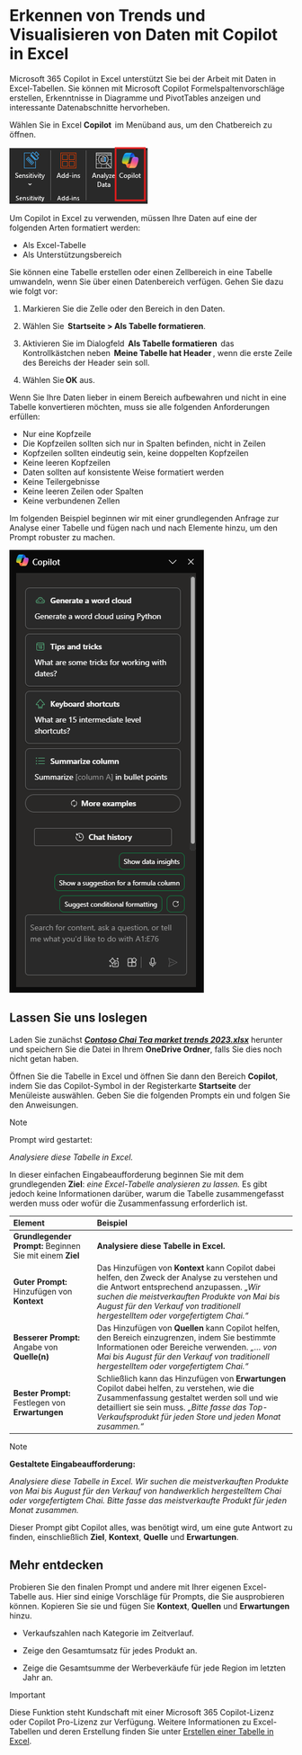 # Erkennen von Trends und Visualisieren von Daten mit Copilot in Excel

Microsoft 365 Copilot in Excel unterstützt Sie bei der Arbeit mit Daten in Excel-Tabellen. Sie können mit Microsoft Copilot Formelspaltenvorschläge erstellen, Erkenntnisse in Diagramme und PivotTables anzeigen und interessante Datenabschnitte hervorheben.

Wählen Sie in Excel **Copilot**  im Menüband aus, um den Chatbereich zu öffnen.

![Screenshot des Copilot-Symbols im Excel-Menüband.](../media/summarize_copilot-ribbon-excel.png)

Um Copilot in Excel zu verwenden, müssen Ihre Daten auf eine der folgenden Arten formatiert werden:

- Als Excel-Tabelle
- Als Unterstützungsbereich

Sie können eine Tabelle erstellen oder einen Zellbereich in eine Tabelle umwandeln, wenn Sie über einen Datenbereich verfügen. Gehen Sie dazu wie folgt vor:

1. Markieren Sie die Zelle oder den Bereich in den Daten.

1. Wählen Sie  **Startseite > Als Tabelle formatieren**.

1. Aktivieren Sie im Dialogfeld  **Als Tabelle formatieren**  das Kontrollkästchen neben  **Meine Tabelle hat Header** , wenn die erste Zeile des Bereichs der Header sein soll.

1. Wählen Sie **OK** aus.

Wenn Sie Ihre Daten lieber in einem Bereich aufbewahren und nicht in eine Tabelle konvertieren möchten, muss sie alle folgenden Anforderungen erfüllen:

- Nur eine Kopfzeile
- Die Kopfzeilen sollten sich nur in Spalten befinden, nicht in Zeilen
- Kopfzeilen sollten eindeutig sein, keine doppelten Kopfzeilen
- Keine leeren Kopfzeilen
- Daten sollten auf konsistente Weise formatiert werden
- Keine Teilergebnisse
- Keine leeren Zeilen oder Spalten
- Keine verbundenen Zellen

Im folgenden Beispiel beginnen wir mit einer grundlegenden Anfrage zur Analyse einer Tabelle und fügen nach und nach Elemente hinzu, um den Prompt robuster zu machen.

![Screenshot des Copilot-Bereichs in Excel beim ersten Öffnen.](../media/summarize_copilot-pane-excel.png)

## Lassen Sie uns loslegen

Laden Sie zunächst **_[Contoso Chai Tea market trends 2023.xlsx](https://go.microsoft.com/fwlink/?linkid=2268822)_** herunter und speichern Sie die Datei in Ihrem **OneDrive Ordner**, falls Sie dies noch nicht getan haben.

Öffnen Sie die Tabelle in Excel und öffnen Sie dann den Bereich **Copilot**, indem Sie das Copilot-Symbol in der Registerkarte **Startseite** der Menüleiste auswählen. Geben Sie die folgenden Prompts ein und folgen Sie den Anweisungen.

> [!NOTE]
> Prompt wird gestartet:
>
> _Analysiere diese Tabelle in Excel._

In dieser einfachen Eingabeaufforderung beginnen Sie mit dem grundlegenden **Ziel**: _eine Excel-Tabelle analysieren zu lassen._ Es gibt jedoch keine Informationen darüber, warum die Tabelle zusammengefasst werden muss oder wofür die Zusammenfassung erforderlich ist.

| Element | Beispiel |
| :------ | :------- |
| **Grundlegender Prompt:** Beginnen Sie mit einem **Ziel** | **Analysiere diese Tabelle in Excel.** |
| **Guter Prompt:** Hinzufügen von **Kontext** | Das Hinzufügen von **Kontext** kann Copilot dabei helfen, den Zweck der Analyse zu verstehen und die Antwort entsprechend anzupassen. _„Wir suchen die meistverkauften Produkte von Mai bis August für den Verkauf von traditionell hergestelltem oder vorgefertigtem Chai.“_ |
| **Besserer Prompt:** Angabe von **Quelle(n)** | Das Hinzufügen von **Quellen** kann Copilot helfen, den Bereich einzugrenzen, indem Sie bestimmte Informationen oder Bereiche verwenden. _„… von Mai bis August für den Verkauf von traditionell hergestelltem oder vorgefertigtem Chai.“_ |
| **Bester Prompt:** Festlegen von **Erwartungen** | Schließlich kann das Hinzufügen von **Erwartungen** Copilot dabei helfen, zu verstehen, wie die Zusammenfassung gestaltet werden soll und wie detailliert sie sein muss. _„Bitte fasse das Top-Verkaufsprodukt für jeden Store und jeden Monat zusammen.“_ |

> [!NOTE]
> **Gestaltete Eingabeaufforderung:**
>
> _Analysiere diese Tabelle in Excel. Wir suchen die meistverkauften Produkte von Mai bis August für den Verkauf von handwerklich hergestelltem Chai oder vorgefertigtem Chai. Bitte fasse das meistverkaufte Produkt für jeden Monat zusammen._

Dieser Prompt gibt Copilot alles, was benötigt wird, um eine gute Antwort zu finden, einschließlich **Ziel**, **Kontext**, **Quelle** und **Erwartungen**.

## Mehr entdecken

Probieren Sie den finalen Prompt und andere mit Ihrer eigenen Excel-Tabelle aus. Hier sind einige Vorschläge für Prompts, die Sie ausprobieren können. Kopieren Sie sie und fügen Sie **Kontext**, **Quellen** und **Erwartungen** hinzu.  

- Verkaufszahlen nach Kategorie im Zeitverlauf.

- Zeige den Gesamtumsatz für jedes Produkt an.

- Zeige die Gesamtsumme der Werbeverkäufe für jede Region im letzten Jahr an.

> [!IMPORTANT]
> Diese Funktion steht Kundschaft mit einer Microsoft 365 Copilot-Lizenz oder Copilot Pro-Lizenz zur Verfügung. Weitere Informationen zu Excel-Tabellen und deren Erstellung finden Sie unter [Erstellen einer Tabelle in Excel](https://support.microsoft.com/office/bf0ce08b-d012-42ec-8ecf-a2259c9faf3f).
